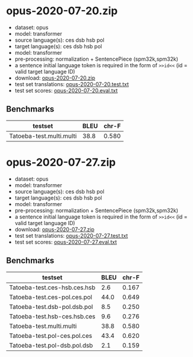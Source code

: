 # opus-2020-07-20.zip

* dataset: opus
* model: transformer
* source language(s): ces dsb hsb pol
* target language(s): ces dsb hsb pol
* model: transformer
* pre-processing: normalization + SentencePiece (spm32k,spm32k)
* a sentence initial language token is required in the form of `>>id<<` (id = valid target language ID)
* download: [opus-2020-07-20.zip](https://object.pouta.csc.fi/Tatoeba-MT-models/zlw-zlw/opus-2020-07-20.zip)
* test set translations: [opus-2020-07-20.test.txt](https://object.pouta.csc.fi/Tatoeba-MT-models/zlw-zlw/opus-2020-07-20.test.txt)
* test set scores: [opus-2020-07-20.eval.txt](https://object.pouta.csc.fi/Tatoeba-MT-models/zlw-zlw/opus-2020-07-20.eval.txt)

## Benchmarks

| testset               | BLEU  | chr-F |
|-----------------------|-------|-------|
| Tatoeba-test.multi.multi 	| 38.8 	| 0.580 |

# opus-2020-07-27.zip

* dataset: opus
* model: transformer
* source language(s): ces dsb hsb pol
* target language(s): ces dsb hsb pol
* model: transformer
* pre-processing: normalization + SentencePiece (spm32k,spm32k)
* a sentence initial language token is required in the form of `>>id<<` (id = valid target language ID)
* download: [opus-2020-07-27.zip](https://object.pouta.csc.fi/Tatoeba-MT-models/zlw-zlw/opus-2020-07-27.zip)
* test set translations: [opus-2020-07-27.test.txt](https://object.pouta.csc.fi/Tatoeba-MT-models/zlw-zlw/opus-2020-07-27.test.txt)
* test set scores: [opus-2020-07-27.eval.txt](https://object.pouta.csc.fi/Tatoeba-MT-models/zlw-zlw/opus-2020-07-27.eval.txt)

## Benchmarks

| testset               | BLEU  | chr-F |
|-----------------------|-------|-------|
| Tatoeba-test.ces-hsb.ces.hsb 	| 2.6 	| 0.167 |
| Tatoeba-test.ces-pol.ces.pol 	| 44.0 	| 0.649 |
| Tatoeba-test.dsb-pol.dsb.pol 	| 8.5 	| 0.250 |
| Tatoeba-test.hsb-ces.hsb.ces 	| 9.6 	| 0.276 |
| Tatoeba-test.multi.multi 	| 38.8 	| 0.580 |
| Tatoeba-test.pol-ces.pol.ces 	| 43.4 	| 0.620 |
| Tatoeba-test.pol-dsb.pol.dsb 	| 2.1 	| 0.159 |

